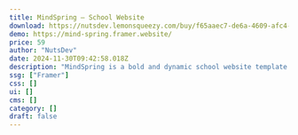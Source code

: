 ```yaml
---
title: MindSpring — School Website
download: https://nutsdev.lemonsqueezy.com/buy/f65aaec7-de6a-4609-afc4-13de1bf6290b?aff=YGGpO5
demo: https://mind-spring.framer.website/
price: 59
author: "NutsDev"
date: 2024-11-30T09:42:58.018Z
description: "MindSpring is a bold and dynamic school website template. With vibrant layouts and mobile-ready features, it highlights your school’s programs, events, and community, offering smooth, user-friendly navigation."
ssg: ["Framer"]
css: []
ui: []
cms: []
category: []
draft: false
---
```

